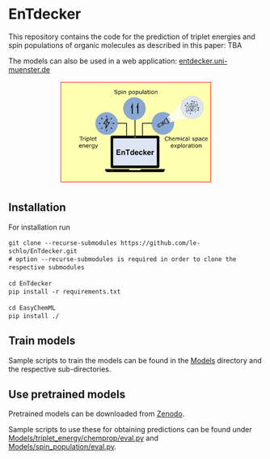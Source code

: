 # EnTdecker
This repository contains the code for the prediction of triplet energies and spin populations of organic molecules as described in this paper: TBA

The models can also be used in a web application: [entdecker.uni-muenster.de](http://entdecker.uni-muenster.de)

<center>
<img src="images/TOC.png" width="60%">
</center>

## Installation
For installation run
```
git clone --recurse-submodules https://github.com/le-schlo/EnTdecker.git
# option --recurse-submodules is required in order to clone the respective submodules

cd EnTdecker
pip install -r requirements.txt

cd EasyChemML
pip install ./
```
## Train models
Sample scripts to train the models can be found in the [Models](Models) directory and the respective sub-directories.

## Use pretrained models
Pretrained models can be downloaded from [Zenodo](https://zenodo.org/uploads/10391170).

Sample scripts to use these for obtaining predictions can be found under [Models/triplet_energy/chemprop/eval.py](Models/triplet_energy/chemprop/eval.py) and [Models/spin_population/eval.py](Models/spin_population/eval.py).
